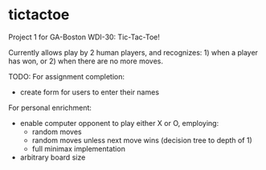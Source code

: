# tictactoe
Project 1 for GA-Boston WDI-30: Tic-Tac-Toe!

Currently allows play by 2 human players, and recognizes: 1) when a player has won, or 2) when there are no more moves.

TODO:
 For assignment completion:
  - create form for users to enter their names
  
 For personal enrichment:
  - enable computer opponent to play either X or O, employing:
    - random moves
    - random moves unless next move wins (decision tree to depth of 1)
    - full minimax implementation
  - arbitrary board size
